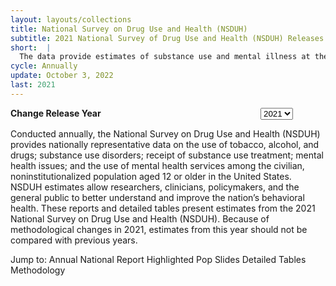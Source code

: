 ```yaml
---
layout: layouts/collections
title: National Survey on Drug Use and Health (NSDUH)
subtitle: 2021 National Survey of Drug Use and Health (NSDUH) Releases
short:  |
  The data provide estimates of substance use and mental illness at the national, state, and substate levels. NSDUH data also help to identify the extent of substance use and mental illness among different subgroups, estimate trends over time, and determine the need for treatment services.
cycle: Annually
update: October 3, 2022
last: 2021
---
```

<style>
  .usa-form {
    display: flex;
  }
  .usa-label {
    width: 400px;
    font-weight: 700;
  }
</style>
<form class="usa-form">
  <label class="usa-label" for="options">Change Release Year</label>
  <select class="usa-select" name="options" id="options">
    <option value>2021</option>
    <option value="value1">2020</option>
    <option value="value2">2019</option>
    <option value="value3">2018</option>
  </select>
</form>

Conducted annually, the National Survey on Drug Use and Health (NSDUH) provides nationally representative data on the use of tobacco, alcohol, and drugs; substance use disorders; receipt of substance use treatment; mental health issues; and the use of mental health services among the civilian, noninstitutionalized population aged 12 or older in the United States. NSDUH estimates allow researchers, clinicians, policymakers, and the general public to better understand and improve the nation’s behavioral health. These reports and detailed tables present estimates from the 2021 National Survey on Drug Use and Health (NSDUH). Because of methodological changes in 2021, estimates from this year should not be compared with previous years.

Jump to:
Annual National Report
Highlighted Pop Slides
Detailed Tables
Methodology